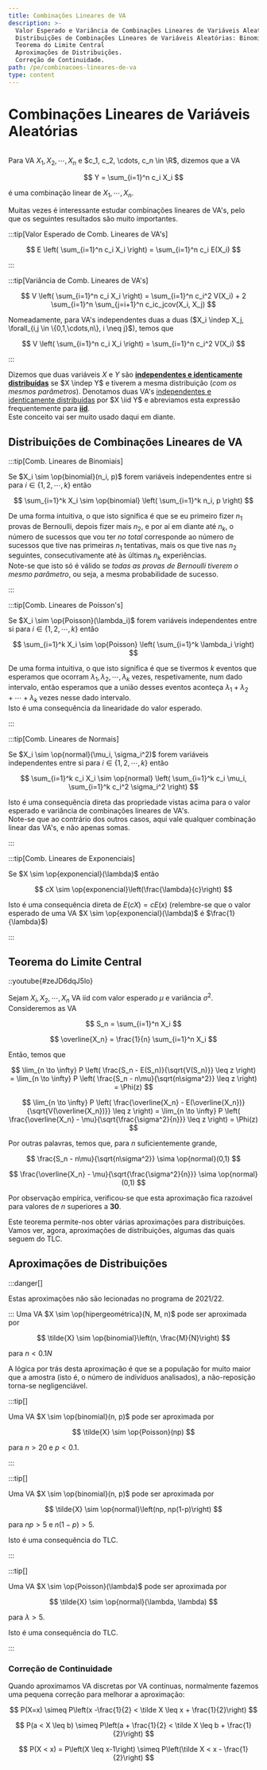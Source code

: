 ```yaml
---
title: Combinações Lineares de VA
description: >-
  Valor Esperado e Variância de Combinações Lineares de Variáveis Aleatórias.
  Distribuições de Combinações Lineares de Variáveis Aleatórias: Binomiais, Poisson's, Normais e Exponenciais.
  Teorema do Limite Central
  Aproximações de Distribuições.
  Correção de Continuidade.
path: /pe/combinacoes-lineares-de-va
type: content
---
```


# Combinações Lineares de Variáveis Aleatórias

```toc

```

Para VA $X_1, X_2, \cdots, X_n$ e $c_1, c_2, \cdots, c_n \in \R$, dizemos que a VA

$$
Y = \sum_{i=1}^n c_i X_i
$$

é uma combinação linear de $X_1, \cdots, X_n$.

Muitas vezes é interessante estudar combinações lineares de VA's, pelo que os seguintes resultados são muito importantes.

:::tip[Valor Esperado de Comb. Lineares de VA's]

$$
E \left( \sum_{i=1}^n c_i X_i \right) = \sum_{i=1}^n c_i E(X_i)
$$

:::

:::tip[Variância de Comb. Lineares de VA's]

$$
V \left( \sum_{i=1}^n c_i X_i \right) =
\sum_{i=1}^n c_i^2 V(X_i) + 2 \sum_{i=1}^n \sum_{j=i+1}^n c_ic_jcov(X_i, X_j)
$$

Nomeadamente, para VA's independentes duas a duas ($X_i \indep X_j, \forall_{i,j \in \{0,1,\cdots,n\}, i \neq j}$), temos que

$$
V \left( \sum_{i=1}^n c_i X_i \right) =
\sum_{i=1}^n c_i^2 V(X_i)
$$

:::

Dizemos que duas variáveis $X$ e $Y$ são [**independentes e identicamente distribuídas**](color:green) se $X \indep Y$ e tiverem a mesma distribuição (_com os mesmos parâmetros_).
Denotamos duas VA's [independentes e identicamente distribuídas](color:green) por $X \iid Y$ e abreviamos esta expressão frequentemente para [**iid**](color:green).  
Este conceito vai ser muito usado daqui em diante.

## Distribuições de Combinações Lineares de VA

:::tip[Comb. Lineares de Binomiais]

Se $X_i \sim \op{binomial}(n_i, p)$ forem variáveis independentes entre si para $i \in \{1,2,\cdots,k\}$ então

$$
\sum_{i=1}^k X_i \sim \op{binomial} \left( \sum_{i=1}^k n_i, p \right)
$$

De uma forma intuitiva, o que isto significa é que se eu primeiro fizer $n_1$ provas de Bernoulli, depois fizer mais $n_2$, e por aí em diante até $n_k$, o número de sucessos que vou ter _no total_ corresponde ao número de sucessos que tive nas primeiras $n_1$ tentativas, mais os que tive nas $n_2$ seguintes, consecutivamente até às últimas $n_k$ experiências.  
Note-se que isto só é válido se _todas as provas de Bernoulli tiverem o mesmo parâmetro_, ou seja, a mesma probabilidade de sucesso.

:::

:::tip[Comb. Lineares de Poisson's]

Se $X_i \sim \op{Poisson}(\lambda_i)$ forem variáveis independentes entre si para $i \in \{1,2,\cdots,k\}$ então

$$
\sum_{i=1}^k X_i \sim \op{Poisson} \left( \sum_{i=1}^k \lambda_i \right)
$$

De uma forma intuitiva, o que isto significa é que se tivermos $k$ eventos que esperamos que ocorram $\lambda_1, \lambda_2, \cdots, \lambda_k$ vezes, respetivamente, num dado intervalo, então esperamos que a união desses eventos aconteça $\lambda_1 + \lambda_2 + \cdots + \lambda_k$ vezes nesse dado intervalo.  
Isto é uma consequência da linearidade do valor esperado.

:::

:::tip[Comb. Lineares de Normais]

Se $X_i \sim \op{normal}(\mu_i, \sigma_i^2)$ forem variáveis independentes entre si para $i \in \{1,2,\cdots,k\}$ então

$$
\sum_{i=1}^k c_i X_i \sim \op{normal} \left( \sum_{i=1}^k c_i \mu_i, \sum_{i=1}^k c_i^2 \sigma_i^2 \right)
$$

Isto é uma consequência direta das propriedade vistas acima para o valor esperado e variância de combinações lineares de VA's.  
Note-se que ao contrário dos outros casos, aqui vale qualquer combinação linear das VA's, e não apenas somas.

:::

:::tip[Comb. Lineares de Exponenciais]

Se $X \sim \op{exponencial}(\lambda)$ então

$$
cX \sim \op{exponencial}\left(\frac{\lambda}{c}\right)
$$

Isto é uma consequência direta de $E(cX) = cE(x)$ (relembre-se que o valor esperado de uma VA $X \sim \op{exponencial}(\lambda)$ é $\frac{1}{\lambda}$)

:::

## Teorema do Limite Central

::youtube{#zeJD6dqJ5lo}

Sejam $X_i, X_2, \cdots, X_n$ VA iid com valor esperado $\mu$ e variância $\sigma^2$.
Consideremos as VA

$$
S_n = \sum_{i=1}^n X_i
$$

$$
\overline{X_n} = \frac{1}{n} \sum_{i=1}^n X_i
$$

Então, temos que

$$
\lim_{n \to \infty} P \left( \frac{S_n - E(S_n)}{\sqrt{V(S_n)}} \leq z \right)
= \lim_{n \to \infty} P \left( \frac{S_n - n\mu}{\sqrt{n\sigma^2}} \leq z \right)
= \Phi(z)
$$

$$
\lim_{n \to \infty} P \left( \frac{\overline{X_n} - E(\overline{X_n})}{\sqrt{V(\overline{X_n})}} \leq z \right)
= \lim_{n \to \infty} P \left( \frac{\overline{X_n} - \mu}{\sqrt{\frac{\sigma^2}{n}}} \leq z \right)
= \Phi(z)
$$

Por outras palavras, temos que, para $n$ suficientemente grande,

$$
\frac{S_n - n\mu}{\sqrt{n\sigma^2}} \sima \op{normal}(0,1)
$$

$$
\frac{\overline{X_n} - \mu}{\sqrt{\frac{\sigma^2}{n}}} \sima \op{normal}(0,1)
$$

Por observação empírica, verificou-se que esta aproximação fica razoável para valores de $n$ superiores a **30**.

Este teorema permite-nos obter várias aproximações para distribuições.
Vamos ver, agora, aproximações de distribuições, algumas das quais seguem do TLC.

## Aproximações de Distribuições

:::danger[]

Estas aproximações não são lecionadas no programa de 2021/22.

:::
Uma VA $X \sim \op{hipergeométrica}(N, M, n)$ pode ser aproximada por

$$
\tilde{X} \sim \op{binomial}\left(n, \frac{M}{N}\right)
$$

para $n < 0.1 N$

A lógica por trás desta aproximação é que se a população for muito maior que a amostra (isto é, o número de indivíduos analisados), a não-reposição torna-se negligenciável.

:::tip[]

Uma VA $X \sim \op{binomial}(n, p)$ pode ser aproximada por

$$
\tilde{X} \sim \op{Poisson}(np)
$$

para $n>20$ e $p<0.1$.

:::

:::tip[]

Uma VA $X \sim \op{binomial}(n, p)$ pode ser aproximada por

$$
\tilde{X} \sim \op{normal}\left(np, np(1-p)\right)
$$

para $np > 5$ e $n(1-p) > 5$.

Isto é uma consequência do TLC.

:::

:::tip[]

Uma VA $X \sim \op{Poisson}(\lambda)$ pode ser aproximada por

$$
\tilde{X} \sim \op{normal}(\lambda, \lambda)
$$

para $\lambda > 5$.

Isto é uma consequência do TLC.

:::

### Correção de Continuidade

Quando aproximamos VA discretas por VA contínuas, normalmente fazemos uma pequena correção para melhorar a aproximação:

$$
P(X=x) \simeq P\left(x -\frac{1}{2} < \tilde X \leq x + \frac{1}{2}\right)
$$

$$
P(a < X \leq b) \simeq P\left(a + \frac{1}{2} < \tilde X \leq b + \frac{1}{2}\right)
$$

$$
P(X < x) = P\left(X \leq x-1\right) \simeq P\left(\tilde X < x - \frac{1}{2}\right)
$$
